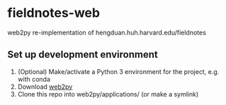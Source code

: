 # fieldnotes-web
web2py re-implementation of hengduan.huh.harvard.edu/fieldnotes

## Set up development environment

1. (Optional) Make/activate a Python 3 environment for the project, e.g. with conda
2. Download [web2py](http://web2py.com/init/default/download)
3. Clone this repo into web2py/applications/ (or make a symlink)
